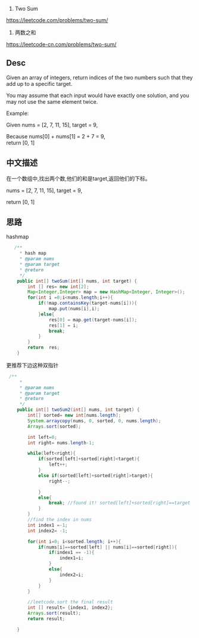 1. Two Sum

<https://leetcode.com/problems/two-sum/>

1. 两数之和

<https://leetcode-cn.com/problems/two-sum/>


## Desc

Given an array of integers, return indices of the two numbers such that they add up to a specific target.

You may assume that each input would have exactly one solution, and you may not use the same element twice.

Example:

Given nums = [2, 7, 11, 15], target = 9,  

Because nums[0] + nums[1] = 2 + 7 = 9,  
return [0, 1]  

## 中文描述
在一个数组中,找出两个数,他们的和是target,返回他们的下标。  

nums = [2, 7, 11, 15], target = 9,

return [0, 1]

## 思路
hashmap
```java
   /**
     * hash map
     * @param nums
     * @param target
     * @return
     */
    public int[] twoSum(int[] nums, int target) {
        int [] res= new int[2];
        Map<Integer,Integer> map = new HashMap<Integer, Integer>();
        for(int i =0;i<nums.length;i++){
            if(!map.containsKey(target-nums[i])){
                map.put(nums[i],i);
            }else{
                res[0] = map.get(target-nums[i]);
                res[1] = i;
                break;
            }
        }
        return  res;
    }
```


更推荐下边这种双指针

```java
 /**
     *
     * @param nums
     * @param target
     * @return
     */
    public int[] twoSum2(int[] nums, int target) {
        int[] sorted= new int[nums.length];
        System.arraycopy(nums, 0, sorted, 0, nums.length);
        Arrays.sort(sorted);

        int left=0;
        int right= nums.length-1;

        while(left<right){
            if(sorted[left]+sorted[right]<target){
                left++;
            }
            else if(sorted[left]+sorted[right]>target){
                right--;

            }
            else{
                break; //found it! sorted[left]+sorted[right]==target
            }
        }
        //find the index in nums
        int index1 =-1;
        int index2= -1;

        for(int i=0; i<sorted.length; i++){
            if(nums[i]==sorted[left] || nums[i]==sorted[right]){
                if(index1 == -1){
                    index1=i;
                }
                else{
                    index2=i;
                }
            }
        }

        //leetcode.sort the final result
        int [] result= {index1, index2};
        Arrays.sort(result);
        return result;

    }
```


